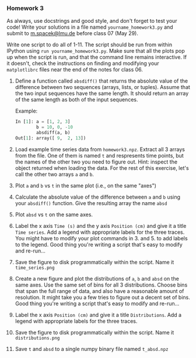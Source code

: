 ### Homework 3

As always, use docstrings and good style, and don't forget to test your code! Write your solutions in a file named `yourname_homework3.py` and submit to m.spacek@lmu.de before class 07 (May 29).

Write one script to do all of 1-11. The script should be run from within IPython using `run yourname_homework3.py`. Make sure that all the plots pop up when the script is run, and that the command line remains interactive. If it doesn't, check the instructions on finding and modifying your `matplotlibrc` files near the end of the notes for class 06.

1. Define a function called `absdiff()` that returns the absolute value of the difference between two sequences (arrays, lists, or tuples). Assume that the two input sequences have the same length. It should return an array of the same length as both of the input sequences.

    Example:
    ```python
    In [1]: a = [1, 2, 3]
            b = 10, 0, -10
            absdiff(a, b)
    Out[1]: array([ 9,  2, 13])
    ````
2. Load example time series data from `homework3.npz`. Extract all 3 arrays from the file. One of them is named `t` and respresents time points, but the names of the other two you need to figure out. Hint: inspect the object returned when loading the data. For the rest of this exercise, let's call the other two arrays `a` and `b`.
3. Plot `a` and `b` vs `t` in the same plot (i.e., on the same "axes")
4. Calculate the absolute value of the difference between `a` and `b` using your `absdiff()` function. Give the resulting array the name `absd`
5. Plot `absd` vs `t` on the same axes.
6. Label the x axis `Time (s)` and the y axis `Position (cm)` and give it a title `Time series`. Add a legend with appropriate labels for the three traces. You might have to modify your plot commands in 3. and 5. to add labels to the legend. Good thing you're writing a script that's easy to modify and re-run...
7. Save the figure to disk programmatically within the script. Name it `time_series.png`
8. Create a new figure and plot the distributions of `a`, `b` and `absd` on the same axes. Use the same set of bins for all 3 distributions. Choose bins that span the full range of data, and also have a reasonable amount of resolution. It might take you a few tries to figure out a decent set of bins. Good thing you're writing a script that's easy to modify and re-run...
9. Label the x axis `Position (cm)` and give it a title `Distributions`. Add a legend with appropriate labels for the three traces.
10. Save the figure to disk programmatically within the script. Name it `distributions.png`
11. Save `t` and `absd` to a single numpy binary file named `t_absd.npz`
